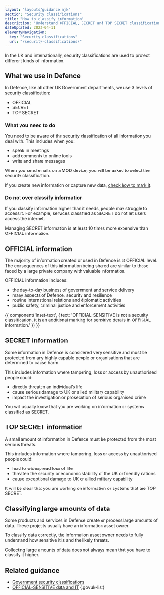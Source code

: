 ```yaml
---
layout: "layouts/guidance.njk"
section: "Security classifications"
title: "How to classify information"
description: "Understand OFFICIAL, SECRET and TOP SECRET classifications and how to classify large amounts of data in Defence."
dateUpdated: 2023-04-11
eleventyNavigation:
  key: "Security classifications"
  url: "/security-classifications/"
---
```


In the UK and internationally, security classifications are used to protect different kinds of information.

## What we use in Defence

In Defence, like all other UK Government departments, we use 3 levels of security classification:

- OFFICIAL
- SECRET
- TOP SECRET

### What you need to do

You need to be aware of the security classification of all information you deal with. This includes when you:

- speak in meetings
- add comments to online tools
- write and share messages 

When you send emails on a MOD device, you will be asked to select the security classification.

If you create new information or capture new data, [check how to mark it](/security-classifications/how-to-mark-information/).

### Do not over classify information

If you classify information higher than it needs, people may struggle to access it. For example, services classified as SECRET do not let users access the internet.

Managing SECRET information is at least 10 times more expensive than OFFICIAL information.

## OFFICIAL information

The majority of information created or used in Defence is at OFFICIAL level. The consequences of this information being shared are similar to those faced by a large private company with valuable information.

OFFICIAL information includes:

- the day-to-day business of government and service delivery
- many aspects of Defence, security and resilience
- routine international relations and diplomatic activities
- public safety, criminal justice and enforcement activities

{{ component('inset-text', {
  text: 'OFFICIAL-SENSITIVE is not a security classification. It is an additional marking for sensitive details in OFFICIAL information.'
}) }}

## SECRET information

Some information in Defence is considered very sensitive and must be protected from any highly capable people or organisations that are determined to cause harm.

This includes information where tampering, loss or access by unauthorised people could:

- directly threaten an individual’s life
- cause serious damage to UK or allied military capability
- impact the investigation or prosecution of serious organised crime

You will usually know that you are working on information or systems classified as SECRET.

## TOP SECRET information

A small amount of information in Defence must be protected from the most serious threats.

This includes information where tampering, loss or access by unauthorised people could:

- lead to widespread loss of life
- threaten the security or economic stability of the UK or friendly nations
- cause exceptional damage to UK or allied military capability

It will be clear that you are working on information or systems that are TOP SECRET.

## Classifying large amounts of data

Some products and services in Defence create or process large amounts of data. These projects usually have an information asset owner. 

To classify data correctly, the information asset owner needs to fully understand how sensitive it is and the likely threats. 

Collecting large amounts of data does not always mean that you have to classify it higher. 

## Related guidance

- [Government security classifications](https://www.gov.uk/government/publications/government-security-classifications/)
- [OFFICIAL-SENSITIVE data and IT](https://www.gov.uk/guidance/official-sensitive-data-and-it/)
{.govuk-list}

